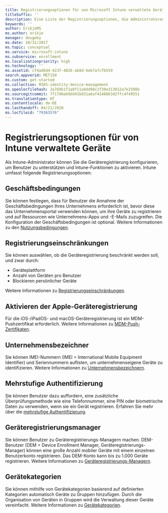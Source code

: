 ```yaml
---
title: Registrierungsoptionen für von Microsoft Intune verwaltete Geräte
titleSuffix: ''
description: Eine Liste der Registrierungsoptionen, die Administratoren für von Microsoft Intune verwaltete Geräte festlegen können.
keywords: ''
author: ErikjeMS
ms.author: erikje
manager: dougeby
ms.date: 10/31/2017
ms.topic: conceptual
ms.service: microsoft-intune
ms.subservice: enrollment
ms.localizationpriority: high
ms.technology: ''
ms.assetid: cf4ad6d4-423f-4826-ab8d-6eb7a7cfb559
search.appverid: MET150
ms.custom: get-started
ms.collection: M365-identity-device-management
ms.openlocfilehash: 3a769b1f1a0f11a4dd98c2f38e313012a7e2590b
ms.sourcegitcommit: 7f17d6eb9dd41b031a6af4148863d2ffc4f49551
ms.translationtype: HT
ms.contentlocale: de-DE
ms.lasthandoff: 04/21/2020
ms.locfileid: "79363576"
---
```

# <a name="enrollment-options-for-devices-managed-by-intune"></a>Registrierungsoptionen für von Intune verwaltete Geräte

Als Intune-Administrator können Sie die Geräteregistrierung konfigurieren, um Benutzer zu unterstützen und Intune-Funktionen zu aktivieren.  Intune umfasst folgende Registrierungsoptionen:

## <a name="terms-and-conditions"></a>Geschäftsbedingungen

Sie können festlegen, dass für Benutzer die Annahme der Geschäftsbedingungen Ihres Unternehmens erforderlich ist, bevor diese das Unternehmensportal verwenden können, um ihre Geräte zu registrieren und auf Ressourcen wie Unternehmens-Apps und -E-Mails zuzugreifen. Die Konfiguration der Geschäftsbedingungen ist optional. Weitere Informationen zu den [Nutzungsbedingungen](terms-and-conditions-create.md).

## <a name="enrollment-restrictions"></a>Registrierungseinschränkungen

Sie können auswählen, ob die Geräteregistrierung beschränkt werden soll, und zwar durch:
- Geräteplattform
- Anzahl von Geräten pro Benutzer
- Blockieren persönlicher Geräte

Weitere Informationen zu [Registrierungseinschränkungen](enrollment-restrictions-set.md).

## <a name="enable-apple-device-enrollment"></a>Aktivieren der Apple-Geräteregistrierung

Für die iOS-/iPadOS- und macOS-Geräteregistrierung ist ein MDM-Pushzertifikat erforderlich. Weitere Informationen zu [MDM-Push-Zertifikaten](apple-mdm-push-certificate-get.md).

## <a name="corporate-identifiers"></a>Unternehmensbezeichner

Sie können IMEI-Nummern (IMEI = International Mobile Equipment Identifier) und Seriennummern auflisten, um unternehmenseigene Geräte zu identifizieren. Weitere Informationen zu [Unternehmensbezeichnern](corporate-identifiers-add.md).
## <a name="multi-factor-authentication"></a>Mehrstufige Authentifizierung

Sie können Benutzer dazu auffordern, eine zusätzliche Überprüfungsmethode wie eine Telefonnummer, eine PIN oder biometrische Daten zu verwenden, wenn sie ein Gerät registrieren. Erfahren Sie mehr über die [mehrstufige Authentifizierung](multi-factor-authentication.md).

## <a name="device-enrollment-manager"></a>Geräteregistrierungsmanager
Sie können Benutzer zu Geräteregistrierungs-Managern machen.  DEM-Benutzer (DEM = Device Enrollment Manager, Geräteregistrierungs-Manager) können eine große Anzahl mobiler Geräte mit einem einzelnen Benutzerkonto registrieren. Das DEM-Konto kann bis zu 1.000 Geräte registrieren. Weitere Informationen zu [Geräteregistrierungs-Managern](device-enrollment-manager-enroll.md).

## <a name="device-categories"></a>Gerätekategorien

Sie können mithilfe von Gerätekategorien basierend auf definierten Kategorien automatisch Geräte zu Gruppen hinzufügen. Durch die Organisation von Geräten in Gruppen wird die Verwaltung dieser Geräte vereinfacht. Weitere Informationen zu [Gerätekategorien](device-group-mapping.md).

